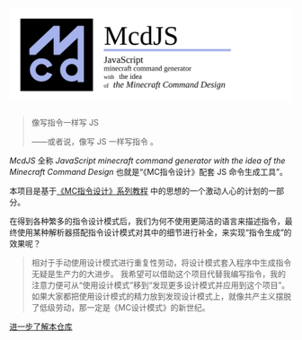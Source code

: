# ![McdJS](/packages/mcdjs/lib/banner.svg)

> 像写指令一样写 JS
>
> ——或者说，像写 JS 一样写指令 。

*McdJS* 全称 *JavaScript minecraft command generator with the idea of the Minecraft Command Design* 也就是“《MC指令设计》配套 JS 命令生成工具”。

本项目是基于[《MC指令设计》系列教程](https://github.com/n9gc/the-minecraft-command-design) 中的思想的一个激动人心的计划的一部分。

在得到各种繁多的指令设计模式后，我们为何不使用更简洁的语言来描述指令，最终使用某种解析器搭配指令设计模式对其中的细节进行补全，来实现“指令生成”的效果呢？

> 相对于手动使用设计模式进行重复性劳动，将设计模式套入程序中生成指令无疑是生产力的大进步。
> 我希望可以借助这个项目代替我编写指令，我的注意力便可从“使用设计模式”移到“发现更多设计模式并应用到这个项目”。
> 如果大家都把使用设计模式的精力放到发现设计模式上，就像共产主义摆脱了低级劳动，那一定是《MC设计模式》的新世纪。

[进一步了解本仓库](/packages/)
